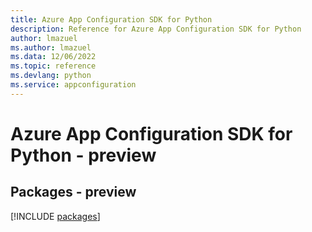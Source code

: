 ```yaml
---
title: Azure App Configuration SDK for Python
description: Reference for Azure App Configuration SDK for Python
author: lmazuel
ms.author: lmazuel
ms.data: 12/06/2022
ms.topic: reference
ms.devlang: python
ms.service: appconfiguration
---
```

# Azure App Configuration SDK for Python - preview
## Packages - preview
[!INCLUDE [packages](app-configuration-index.md)]